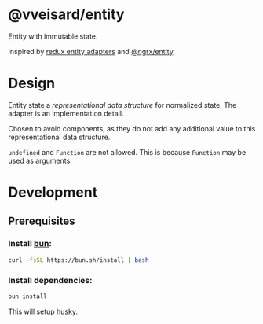 # @vveisard/entity

Entity with immutable state.

Inspired by [redux entity adapters](https://redux-toolkit.js.org/api/createEntityAdapter) and [@ngrx/entity](https://v8.ngrx.io/guide/entity).

# Design

Entity state a _representational data structure_ for normalized state. The adapter is an implementation detail.

Chosen to avoid components, as they do not add any additional value to this representational data structure.

`undefined` and `Function` are not allowed. This is because `Function` may be used as arguments.

# Development

## Prerequisites

### Install [bun](https://bun.sh/):

```bash
curl -fsSL https://bun.sh/install | bash
```

### Install dependencies:

```bash
bun install
```

This will setup [husky](https://typicode.github.io/husky/).
